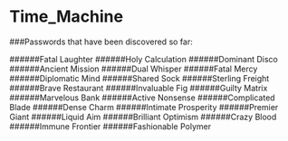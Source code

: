 # Time_Machine

###Passwords that have been discovered so far:

######Fatal Laughter
######Holy Calculation
######Dominant Disco
######Ancient Mission
######Dual Whisper
######Fatal Mercy
######Diplomatic Mind
######Shared Sock
######Sterling Freight
######Brave Restaurant
######Invaluable Fig
######Guilty Matrix
######Marvelous Bank
######Active Nonsense
######Complicated Blade
######Dense Charm
######Intimate Prosperity
######Premier Giant
######Liquid Aim
######Brilliant Optimism
######Crazy Blood
######Immune Frontier
######Fashionable Polymer
